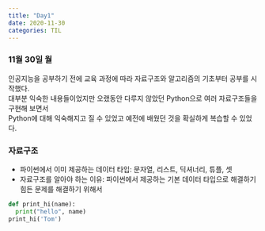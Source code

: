 ```yaml
---
title: "Day1"
date: 2020-11-30
categories: TIL
---
```

### 11월 30일 월  

인공지능을 공부하기 전에 교육 과정에 따라 자료구조와 알고리즘의 기초부터 공부를 시작했다.  
대부분 익숙한 내용들이었지만 오랬동안 다루지 않았던 Python으로 여러 자료구조들을 구현해 보면서  
Python에 대해 익숙해지고 질 수 있었고 예전에 배웠던 것을 확실하게 복습할 수 있었다.


### 자료구조
- 파이썬에서 이미 제공하는 데이터 타입: 문자열, 리스트, 딕셔너리, 튜플, 셋
- 자료구조를 알아야 하는 이유: 파이썬에서 제공하는 기본 데이터 타입으로 해결하기 힘든 문제를 해결하기 위해서



```python
def print_hi(name):
  print("hello", name)
print_hi('Tom')
```
